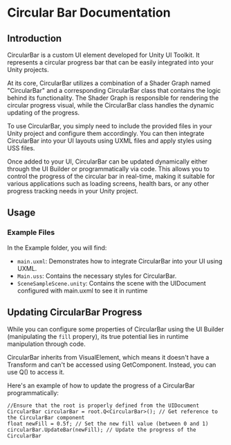 # Circular Bar Documentation

## Introduction

CircularBar is a custom UI element developed for Unity UI Toolkit. It represents a circular progress bar that can be easily integrated into your Unity projects.

At its core, CircularBar utilizes a combination of a Shader Graph named "CircularBar" and a corresponding CircularBar class that contains the logic behind its functionality. The Shader Graph is responsible for rendering the circular progress visual, while the CircularBar class handles the dynamic updating of the progress.

To use CircularBar, you simply need to include the provided files in your Unity project and configure them accordingly. You can then integrate CircularBar into your UI layouts using UXML files and apply styles using USS files.

Once added to your UI, CircularBar can be updated dynamically either through the UI Builder or programmatically via code. This allows you to control the progress of the circular bar in real-time, making it suitable for various applications such as loading screens, health bars, or any other progress tracking needs in your Unity project.

## Usage

### Example Files

In the Example folder, you will find:

- `main.uxml`: Demonstrates how to integrate CircularBar into your UI using UXML.
- `Main.uss`: Contains the necessary styles for CircularBar.
- `SceneSampleScene.unity`: Contains the scene with the UIDocument configured with main.uxml to see it in runtime

## Updating CircularBar Progress

While you can configure some properties of CircularBar using the UI Builder (manipulating the `fill` propery), its true potential lies in runtime manipulation through code.

CircularBar inherits from VisualElement, which means it doesn't have a Transform and can't be accessed using GetComponent. Instead, you can use Q<CircularBar>() to access it.

Here's an example of how to update the progress of a CircularBar programmatically:

```
//Ensure that the root is properly defined from the UIDocument
CircularBar circularBar = root.Q<CircularBar>(); // Get reference to the CircularBar component
float newFill = 0.5f; // Set the new fill value (between 0 and 1)
circularBar.UpdateBar(newFill); // Update the progress of the CircularBar
```

